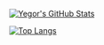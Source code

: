 [![Yegor's GitHub Stats](https://github-readme-stats.vercel.app/api?username=Yegor-own&include_all_commits=true&count_private=true&show_icons=true&hide=stars&theme=dracula)](https://github.com/Yegor-own)

[![Top Langs](https://github-readme-stats.vercel.app/api/top-langs/?username=Yegor-own&layout=compact)](https://github.com/Yegor-own)
